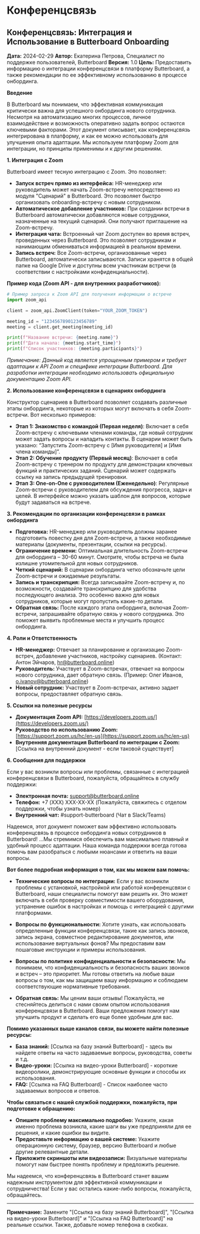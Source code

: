 # Конференцсвязь

## Конференцсвязь: Интеграция и Использование в Butterboard Onboarding

**Дата:** 2024-02-29
**Автор:** Екатерина Петрова, Специалист по поддержке пользователей, Butterboard
**Версия:** 1.0
**Цель:** Предоставить информацию о интеграции конференцсвязи в платформу Butterboard, а также рекомендации по ее эффективному использованию в процессе онбординга.

**Введение**

В Butterboard мы понимаем, что эффективная коммуникация критически важна для успешного онбординга нового сотрудника.  Несмотря на автоматизацию многих процессов, личное взаимодействие и возможность оперативно задать вопрос остаются ключевыми факторами.  Этот документ описывает, как конференцсвязь интегрирована в платформу, и как ее можно использовать для улучшения опыта адаптации.  Мы используем платформу Zoom для интеграции, но принципы применимы и к другим решениям.

**1. Интеграция с Zoom**

Butterboard имеет тесную интеграцию с Zoom.  Это позволяет:

* **Запуск встреч прямо из интерфейса:**  HR-менеджер или руководитель может начать Zoom-встречу непосредственно из модуля "Сценарий" в Butterboard.  Это позволяет быстро организовать onboarding-встречу с новым сотрудником.
* **Автоматическое добавление участников:**  При создании встречи в Butterboard автоматически добавляются новые сотрудники, назначенные на текущий сценарий.  Они получают приглашение на Zoom-встречу.
* **Интеграция чата:**  Встроенный чат Zoom доступен во время встреч, проведенных через Butterboard.  Это позволяет сотрудникам и нанимающим обмениваться информацией в реальном времени.
* **Запись встреч:**  Все Zoom-встречи, организованные через Butterboard, автоматически записываются. Записи хранятся в общей папке на Google Drive и доступны всем участникам встречи (в соответствии с настройками конфиденциальности).

**Пример кода (Zoom API - для внутренних разработчиков):**

```python
# Пример запроса к Zoom API для получения информации о встрече
import zoom_api

client = zoom_api.ZoomClient(token="YOUR_ZOOM_TOKEN")

meeting_id = "1234567890123456789"
meeting = client.get_meeting(meeting_id)

print(f"Название встречи: {meeting.name}")
print(f"Дата начала: {meeting.start_time}")
print(f"Список участников: {meeting.participants}")
```
*Примечание: Данный код является упрощенным примером и требует адаптации к API Zoom и специфике интеграции Butterboard.  Для разработки интеграции необходимо использовать официальную документацию Zoom API.*

**2. Использование конференцсвязи в сценариях онбординга**

Конструктор сценариев в Butterboard позволяет создавать различные этапы онбординга, некоторые из которых могут включать в себя Zoom-встречи.  Вот несколько примеров:

* **Этап 1: Знакомство с командой (Первая неделя)**:  Включает в себя Zoom-встречу с ключевыми членами команды, где новый сотрудник может задать вопросы и наладить контакты.  В сценарии может быть указано: “Запустить Zoom-встречу с [Имя руководителя] и [Имя члена команды]”.
* **Этап 2: Обучение продукту (Первый месяц)**:  Включает в себя Zoom-встречу с тренером по продукту для демонстрации ключевых функций и практических заданий.  Сценарий может содержать ссылку на запись предыдущей тренировки.
* **Этап 3:  One-on-One с руководителем (Еженедельно)**:  Регулярные Zoom-встречи с руководителем для обсуждения прогресса, задач и целей.  В интерфейсе можно указать шаблон для вопросов, которые будут задаваться на встрече.

**3. Рекомендации по организации конференцсвязи в рамках онбординга**

* **Подготовка:** HR-менеджер или руководитель должны заранее подготовить повестку дня для Zoom-встречи, а также необходимые материалы (документы, презентации, ссылки на ресурсы).
* **Ограничение времени:**  Оптимальная длительность Zoom-встречи для онбординга – 30-60 минут.  Смотрите, чтобы встреча не была излишне утомительной для новых сотрудников.
* **Четкий сценарий:**  В сценарии онбординга четко обозначьте цели Zoom-встречи и ожидаемые результаты.
* **Запись и транскрипция:**  Всегда записывайте Zoom-встречу и, по возможности, создавайте транскрипцию для удобства последующего анализа.  Это особенно важно для новых сотрудников, которые могут пропустить какие-то детали.
* **Обратная связь:**  После каждого этапа онбординга, включая Zoom-встречи, запрашивайте обратную связь у нового сотрудника.  Это поможет выявить проблемные места и улучшить процесс онбординга.

**4. Роли и Ответственность**

* **HR-менеджер:** Отвечает за планирование и организацию Zoom-встреч, добавление участников, настройку сценариев.  (Контакт: Антон Эйчаров, hr@butterboard.online)
* **Руководитель:**  Участвует в Zoom-встречах, отвечает на вопросы нового сотрудника, дает обратную связь. (Пример: Олег Иванов, o.ivanov@butterboard.online)
* **Новый сотрудник:**  Участвует в Zoom-встречах, активно задает вопросы, предоставляет обратную связь.

**5. Ссылки на полезные ресурсы**

* **Документация Zoom API:** [https://developers.zoom.us/](https://developers.zoom.us/)
* **Руководство по использованию Zoom:** [https://support.zoom.us/hc/en-us](https://support.zoom.us/hc/en-us)
* **Внутренняя документация Butterboard по интеграции с Zoom:** [Ссылка на внутренний документ - если таковой существует]

**6.  Сообщения для поддержки**

Если у вас возникли вопросы или проблемы, связанные с интеграцией конференцсвязи в Butterboard, пожалуйста, обращайтесь в службу поддержки:

* **Электронная почта:** support@butterboard.online
* **Телефон:** +7 (XXX) XXX-XX-XX (Пожалуйста, свяжитесь с отделом поддержки, чтобы узнать номер)
* **Внутренний чат:**  #support-butterboard (Чат в Slack/Teams)

Надеемся, этот документ поможет вам эффективно использовать конференцсвязь в процессе онбординга новых сотрудников в Butterboard!
...Мы стремимся обеспечить вам максимально плавный и удобный процесс адаптации.  Наша команда поддержки всегда готова помочь вам разобраться с любыми нюансами и ответить на ваши вопросы. 

**Вот более подробная информация о том, как мы можем вам помочь:**

* **Технические вопросы по интеграции:**  Если у вас возникли проблемы с установкой, настройкой или работой конференцсвязи с Butterboard, наши специалисты помогут вам решить их. Это может включать в себя проверку совместимости вашего оборудования, устранение ошибок в настройках и помощь с интеграцией с другими платформами.

* **Вопросы по функциональности:**  Хотите узнать, как использовать определенные функции конференцсвязи, такие как запись звонков, запись экрана, совместное редактирование документов, или использование виртуальных фонов?  Мы предоставим вам пошаговые инструкции и примеры использования.

* **Вопросы по политике конфиденциальности и безопасности:**  Мы понимаем, что конфиденциальность и безопасность ваших звонков и встреч – это приоритет.  Мы готовы ответить на любые ваши вопросы о том, как мы защищаем вашу информацию и соблюдаем соответствующие нормативные требования.

* **Обратная связь:**  Мы ценим ваши отзывы!  Пожалуйста, не стесняйтесь делиться с нами своим опытом использования конференцсвязи в Butterboard.  Ваши предложения помогут нам улучшить продукт и сделать его еще более удобным для вас.

**Помимо указанных выше каналов связи, вы можете найти полезные ресурсы:**

* **База знаний:** [Ссылка на базу знаний Butterboard] - здесь вы найдете ответы на часто задаваемые вопросы, руководства, советы и т.д.
* **Видео-уроки:** [Ссылка на видео-уроки Butterboard] - короткие видеоролики, демонстрирующие основные функции и способы их использования.
* **FAQ:** [Ссылка на FAQ Butterboard] -  Список наиболее часто задаваемых вопросов и ответов.

**Чтобы связаться с нашей службой поддержки, пожалуйста, при подготовке к обращению:**

* **Опишите проблему максимально подробно:**  Укажите, какая именно проблема возникла, какие шаги вы уже предприняли для ее решения, и какие ошибки вы видите.
* **Предоставьте информацию о вашей системе:**  Укажите операционную систему, браузер, версию Butterboard и любые другие релевантные детали.
* **Приложите скриншоты или видеозаписи:**  Визуальные материалы помогут нам быстрее понять проблему и предложить решение.

Мы надеемся, что конференцсвязь в Butterboard станет вашим надежным инструментом для эффективной коммуникации и сотрудничества!  Если у вас остались какие-либо вопросы, пожалуйста, обращайтесь.

---

**Примечание:**  Замените "[Ссылка на базу знаний Butterboard]", "[Ссылка на видео-уроки Butterboard]" и "[Ссылка на FAQ Butterboard]" на реальные ссылки.  Также, добавьте номер телефона в скобках.